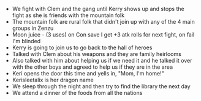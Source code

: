 - We fight with Clem and the gang until Kerry shows up and stops the fight as she is friends with the mountain folk
- The mountain folk are rural folk that didn't join up with any of the 4 main groups in Zenzu
- Moon juice - (3 uses) on Con save I get +3 atk rolls for next fight, on fail I'm blinded
- Kerry is going to join us to go back to the hall of heroes
- Talked with Clem about his weapons and they are family heirlooms
- Also talked with him about helping us if we need it and he talked it over with the other boys and agreed to help us if they are in the area
- Keri opens the door this time and yells in, "Mom, I'm home!"
- Kerisleetalix is her dragon name
- We sleep through the night and then try to find the library the next day
- We attend a dinner of the foods from all the nations